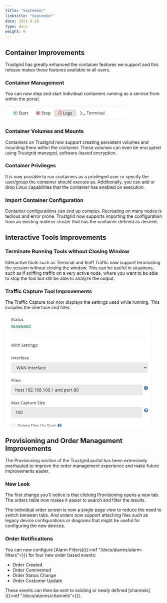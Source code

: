 ```yaml
---
title: "September"
linktitle: "September"
date: 2021-9-28
type: docs
weight: 9
---
```


## Container  Improvements
Trustgrid has greatly enhanced the container features we support and this release makes these features available to all users.

### Container Management 
You can now stop and start individual containers running as a service from within the portal. 

![Stop Start Buttons](stop-start-buttons.png)

### Container Volumes and Mounts
Containers on Trustgrid now support creating persistent volumes and mounting them within the container.  These volumes can even be encrypted using Trustgrid managed, software-based encryption.

### Container Privileges 
It is now possible to run containers as a privileged user or specify the user/group the container should execute as. Additionally, you can add or drop Linux capabilities that the container has enabled on execution.

### Import Container Configuration
Container configurations can end up complex. Recreating on many nodes is tedious and error prone. Trustgrid now supports importing the configuration from an existing node or cluster that has the container defined as desired.

## Interactive Tools Improvements

### Terminate Running Tools without Closing Window
Interactive tools such as Terminal and Sniff Traffic now support terminating the session without closing the window. This can be useful in situations, such as if sniffing traffic on a very active node, where you want to be able to stop the tool but still be able to analyze the output. 

### Traffic Capture Tool Improvements
The Traffic Capture tool now displays the settings used while running. This includes the interface and filter.

![Capture Settings](capture-settings.png)
 
## Provisioning and Order Management Improvements
The Provisioning section of the Trustgrid portal has been extensively overhauled to improve the order management experience and make future improvements easier.

### New Look
The first change you’ll notice is that clicking Provisioning opens a new tab. The orders table now makes it easier to search and filter the results.  

The individual order screen is now a single page view to reduce the need to switch between tabs.  And orders now support attaching files such as legacy device configurations or diagrams that might be useful for configuring the new devices. 

### Order Notifications 
You can now configure [Alarm Filters]({{<ref "/docs/alarms/alarm-filters">}}) for four new order based events:

* Order Created
* Order Commented
* Order Status Change
* Order Customer Update 

These events can then be sent to existing or newly defined [channels]({{<ref "/docs/alarms/channels">}}).

